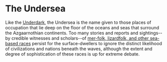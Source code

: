 # The Undersea
Like the [Underdark](Underdark.md), the Undersea is the name given to those places of occupation that lie deep on the floor of the oceans and seas that surround the Azgaarnothian continents. Too many stories and reports and sightings--by credible witnesses and scholars--of [mer-folk, lizardfolk, and other sea-based races](/Races/Undersea.md) persist for the surface-dwellers to ignore the distinct likelihood of civilizations and nations beneath the waves, although the extent and degree of sophistication of these races is up for extreme debate.


